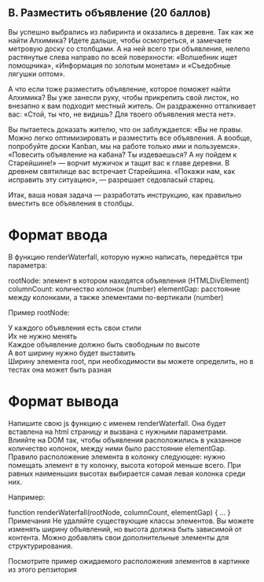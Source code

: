 ## B. Разместить объявление (20 баллов)
Вы успешно выбрались из лабиринта и оказались в деревне. Так как же найти Алхимика? Идете дальше, чтобы осмотреться, и замечаете метровую доску со столбцами. А на ней всего три объявления, нелепо растянутые слева направо по всей поверхности: «Волшебник ищет помощника», «Информация по золотым монетам» и «Съедобные лягушки оптом».

А что если тоже разместить объявление, которое поможет найти Алхимика? Вы уже занесли руку, чтобы прикрепить свой листок, но внезапно к вам подходит местный житель. Он раздраженно отталкивает вас: «Стой, ты что, не видишь? Для твоего объявления места нет».

Вы пытаетесь доказать жителю, что он заблуждается: «Вы не правы. Можно легко оптимизировать и разместить все объявления. А вообще, попробуйте доски Kanban, мы на работе только ими и пользуемся». «Повесить объявление на кабана? Ты издеваешься? А ну пойдем к Старейшине!» — ворчит мужичок и тащит вас к главе деревни. В древнем святилище вас встречает Старейшина. «Покажи нам, как исправить эту ситуацию», — разрешает седовласый старец.

Итак, ваша новая задача — разработать инструкцию, как правильно вместить все объявления в столбцы.

# Формат ввода
В функцию renderWaterfall, которую нужно написать, передаётся три параметра:

rootNode: элемент в котором находятся объявления (HTMLDivElement) columnCount: количество колонок (number) elementGap: расстояние между колонками, а также элементами по-вертикали (number)

Пример rootNode:

<div class="root">
  <div class="el">У каждого объявления есть свои стили</div>
  <div class="el">Их не нужно менять</div>
  <div class="el">Каждое объявление должно быть свободным по высоте</div>
  <div class="el">А вот ширину нужно будет выставить</div>
  <div class="el">Ширину элемента root, при необходимости вы можете определить, но в тестах она может быть разная</div>
</div>

# Формат вывода
Напишите свою js функцию с именем renderWaterfall. Она будет вставлена на html страницу и вызвана с нужными параметрами. Влияйте на DOM так, чтобы объявления расположились в указанное количество колонок, между ними было расстояние elementGap. Правило расположение элемента в колонку следующее: нужно помещать элемент в ту колонку, высота которой меньше всего. При равных наименьших высотах выбирается самая левая колонка среди них.

Например:

function renderWaterfall(rootNode, columnCount, elementGap) {
...
}
Примечания
Не удаляйте существующие классы элементов. Вы можете изменять ширину объявлений, но высота должна быть зависимой от контента. Можно добавлять свои дополнительные элементы для структурирования.

Посмотрите пример ожидаемого расположения элементов в картинке из этого репзитория